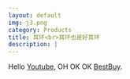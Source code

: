 ```yaml
---
layout: default
img: j3.png
category: Products
title: 耳环<br>耳环也是好耳环
description: |
---
```

Hello [Youtube](https://www.youtube.com/), OH OK OK [BestBuy](https://www.bestbuy.com/).